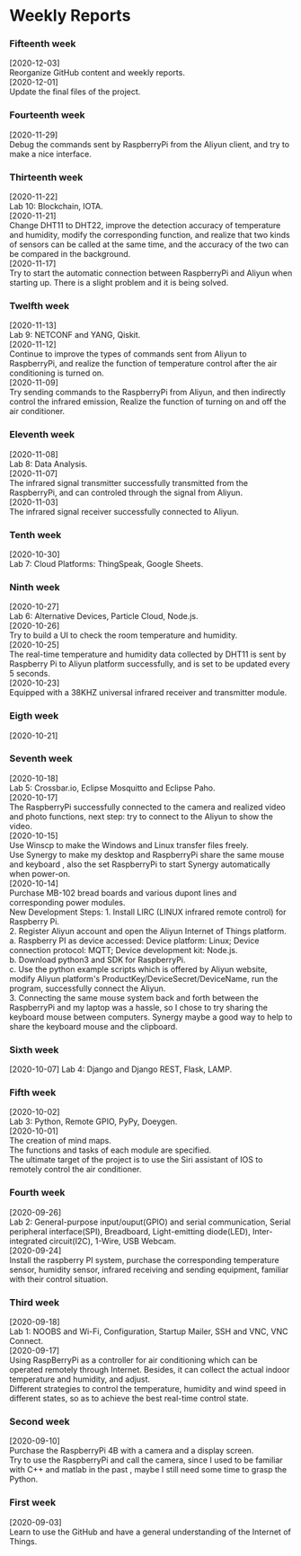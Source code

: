 # Weekly Reports  
###  **Fifteenth week**   
  [2020-12-03]  
  Reorganize GitHub content and weekly reports.   
  [2020-12-01]  
  Update the final files of the project.   
###  **Fourteenth week**   
  [2020-11-29]   
  Debug the commands sent by RaspberryPi from the Aliyun client, and try to make a nice interface.  
###  **Thirteenth week**    
  [2020-11-22]  
  Lab 10: Blockchain, IOTA.   
  [2020-11-21]   
  Change DHT11 to DHT22, improve the detection accuracy of temperature and humidity, modify the corresponding function, and realize that two kinds of sensors can be called at the same time, and the accuracy of the two can be compared in the background.  
  [2020-11-17]    
  Try to start the automatic connection between RaspberryPi and Aliyun when starting up. There is a slight problem and it is being solved.   
###  **Twelfth week**     
  [2020-11-13]    
  Lab 9: NETCONF and YANG, Qiskit.  
  [2020-11-12]    
  Continue to improve the types of commands sent from Aliyun to RaspberryPi, and realize the function of temperature control after the air conditioning is turned on.  
  [2020-11-09]     
  Try sending commands to the RaspberryPi from Aliyun, and then indirectly control the infrared emission, Realize the function of turning on and off the air conditioner.      
###  **Eleventh week**    
  [2020-11-08]  
  Lab 8: Data Analysis.   
  [2020-11-07]  
  The infrared signal transmitter successfully transmitted from the RaspberryPi, and can controled through the signal from Aliyun.     
  [2020-11-03]  
  The infrared signal receiver successfully connected to Aliyun. 
###  **Tenth week**   
  [2020-10-30]  
  Lab 7: Cloud Platforms: ThingSpeak, Google Sheets.  
###  **Ninth week**    
  [2020-10-27]  
  Lab 6: Alternative Devices, Particle Cloud, Node.js.  
  [2020-10-26]  
  Try to build a UI to check the room temperature and humidity.  
  [2020-10-25]  
  The real-time temperature and humidity data collected by DHT11 is sent by Raspberry Pi to Aliyun platform successfully, and is set to be updated every 5 seconds.  
  [2020-10-23]  
  Equipped with a 38KHZ universal infrared receiver and transmitter module.  
###  **Eigth week**    
  [2020-10-21]  
###  **Seventh week**    
  [2020-10-18]   
  Lab 5: Crossbar.io, Eclipse Mosquitto and Eclipse Paho.  
  [2020-10-17]   
  The RaspberryPi successfully connected to the camera and realized video and photo functions, next step: try to connect to the Aliyun to show the video.  
  [2020-10-15]  
  Use Winscp to make the Windows and Linux transfer files freely.    
  Use Synergy to make my desktop and RaspberryPi share the same mouse and keyboard , also the set RaspberryPi to start Synergy automatically when power-on.  
  [2020-10-14]   
  Purchase MB-102 bread boards and various dupont lines and corresponding power modules.  
  New Development Steps:
    1. Install LIRC (LINUX infrared remote control) for Raspberry Pi.    
    2. Register Aliyun account and open the Aliyun Internet of Things platform.  
      a. Raspberry PI as device accessed: Device platform: Linux; Device connection protocol: MQTT; Device development kit: Node.js.    
      b. Download python3 and SDK for RaspberryPi.    
      c. Use the python example scripts which is offered by Aliyun website, modify Aliyun platform's ProductKey/DeviceSecret/DeviceName, run the program, successfully connect the Aliyun.    
    3. Connecting the same mouse system back and forth between the RaspberryPi and my laptop was a hassle, so I chose to try sharing the keyboard mouse between computers. Synergy maybe a good way to help to share the keyboard mouse and the clipboard.    
###  **Sixth week**  
  [2020-10-07]
  Lab 4: Django and Django REST, Flask, LAMP.   
###  **Fifth week**  
  [2020-10-02]  
  Lab 3: Python, Remote GPIO, PyPy, Doeygen.  
  [2020-10-01]  
  The creation of mind maps.  
  The functions and tasks of each module are specified.   
  The ultimate target of the project is to use the Siri assistant of IOS to remotely control the air conditioner.    
###  **Fourth week**
  [2020-09-26]  
  Lab 2: General-purpose input/ouput(GPIO) and serial communication, Serial peripheral interface(SPI), Breadboard, Light-emitting diode(LED), Inter-integrated circuit(I2C), 1-Wire, USB Webcam.  
  [2020-09-24]  
  Install the raspberry PI system, purchase the corresponding temperature sensor, humidity sensor, infrared receiving and sending equipment, familiar with their control situation.   
###  **Third week**   
  [2020-09-18]  
  Lab 1: NOOBS and Wi-Fi, Configuration, Startup Mailer, SSH and VNC, VNC Connect.  
  [2020-09-17]  
  Using RaspBerryPi as a controller for air conditioning which can be operated remotely through Internet. Besides, it can collect the actual indoor temperature and humidity, and adjust.  
  Different strategies to control the temperature, humidity and wind speed in different states, so as to achieve the best real-time control state.  
###  **Second week**  
  [2020-09-10]  
  Purchase the RaspberryPi 4B with a camera and a display screen.  
  Try to use the RaspberryPi and call the camera, since I used to be familiar with C++ and matlab in the past , maybe I still need some time to grasp the Python.  
###  **First week**  
  [2020-09-03]  
  Learn to use the GitHub and have a general understanding of the Internet of Things.  
